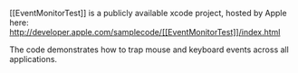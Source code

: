 [[EventMonitorTest]] is a publicly available xcode project, hosted by Apple here: http://developer.apple.com/samplecode/[[EventMonitorTest]]/index.html

The code demonstrates how to trap mouse and keyboard events across all applications.
